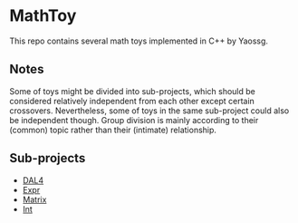 # MathToy

This repo contains several math toys implemented in C++ by Yaossg.

## Notes

Some of toys might be divided into sub-projects, which should be considered relatively independent from each other except certain crossovers. Nevertheless, some of toys in the same sub-project could also be independent though. Group division is mainly according to their (common) topic rather than their (intimate) relationship.

## Sub-projects

- [DAL4](DAL4) 
- [Expr](Expr) 
- [Matrix](Matrix)
- [Int](Integers)


